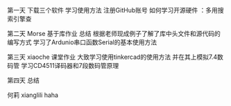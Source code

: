 第一天
下载三个软件 学习使用方法 注册GitHub账号
如何学习开源硬件 ：多用搜索引擎查

第二天
Morse 基于库作业
总结 根据老师现成例子了解了库中头文件和源代码的编写方式
学习了Ardunio串口函数Serial的基本使用方法

第三天
xiaoche 课堂作业
大致学习使用tinkercad的使用方法
并在其上模拟7.4数码管
学习CD4511译码器和7段数码管原理

第四天
总结

何莉 xianglili haha
